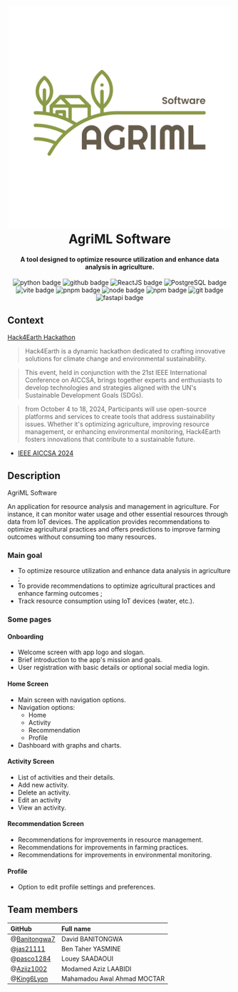 
<h1 align="center">
  <br>
  <a href="#"><img src="./readme/logo2.png" alt="AgriML" width="500" height="500"></a>
  <br>
  AgriML Software
  <br>
</h1>

<h4 align="center">A tool designed to optimize resource utilization and enhance data analysis in agriculture.</h4>

<p align="center">
  <img alt="python badge" src="https://img.shields.io/badge/python-2C2F33?logo=python">
  <img alt="github badge" src="https://img.shields.io/badge/github-000000?logo=github">
  <img alt="ReactJS badge" src="https://img.shields.io/badge/React-20232A?logo=react">
  <img alt="PostgreSQL badge" src="https://img.shields.io/badge/PostgreSQL-2C2F33?logo=postgresql">
    <img alt="vite badge" src="https://img.shields.io/badge/vite-2C2F33?logo=vite">
    <img alt="pnpm badge" src="https://img.shields.io/badge/pnpm-2C2F33?logo=pnpm">
    <img alt="node badge" src="https://img.shields.io/badge/node.js-2C2F33?logo=node.js">
    <img alt="npm badge" src="https://img.shields.io/badge/npm-2C2F33?logo=npm">
    <img alt="git badge" src="https://img.shields.io/badge/git-2C2F33?logo=git">
    <img alt="fastapi badge" src="https://img.shields.io/badge/fastapi-2C2F33?logo=fastapi">
</p>



## Context

[Hack4Earth Hackathon](https://hack4earth.netlify.app/)

> Hack4Earth is a dynamic hackathon dedicated to crafting innovative solutions for climate change and environmental sustainability.

> This event, held in conjunction with the 21st IEEE International Conference on AICCSA, brings together experts and enthusiasts to develop technologies and strategies aligned with the UN's Sustainable Development Goals (SDGs).

> from October 4 to 18, 2024, Participants will use open-source platforms and services to create tools that address sustainability issues. Whether it's optimizing agriculture, improving resource management, or enhancing environmental monitoring, Hack4Earth fosters innovations that contribute to a sustainable future.

- [IEEE AICCSA 2024](https://aiccsa.net/AICCSA2024/)

## Description

AgriML Software

An application for resource analysis and management in agriculture. For instance, it can monitor water usage and other essential resources through data from IoT devices. The application provides recommendations to optimize agricultural practices and offers predictions to improve farming outcomes without consuming too many resources.

### Main goal

- To optimize resource utilization and enhance data analysis in agriculture ;
- To provide recommendations to optimize agricultural practices and enhance farming outcomes ;
- Track resource consumption using IoT devices (water, etc.).

### Some pages

#### Onboarding
- Welcome screen with app logo and slogan.
- Brief introduction to the app's mission and goals.
- User registration with basic details or optional social media login.

#### Home Screen

- Main screen with navigation options.
- Navigation options:
  - Home
  - Activity
  - Recommendation
  - Profile
- Dashboard with graphs and charts.

#### Activity Screen

- List of activities and their details.
- Add new activity.
- Delete an activity.
- Edit an activity
- View an activity.

#### Recommendation Screen

- Recommendations for improvements in resource management.
- Recommendations for improvements in farming practices.
- Recommendations for improvements in environmental monitoring.

#### Profile
- Option to edit profile settings and preferences.


## Team members
| GitHub                                                 | Full name
| :----------------------------------------------------- | :-----------------------------------------
| @[Banitongwa7](https://github.com/Banitongwa7)         | David BANITONGWA
| @[jas21111](https://github.com/jas21111)               | Ben Taher YASMINE
| @[pasco1284](https://github.com/pasco1284)             | Louey SAADAOUI
| @[Aziiz1002](https://github.com/Aziiz1002)             | Modamed Aziz LAABIDI
| @[King6Lyon](https://github.com/King6Lyon)             | Mahamadou Awal Ahmad MOCTAR

